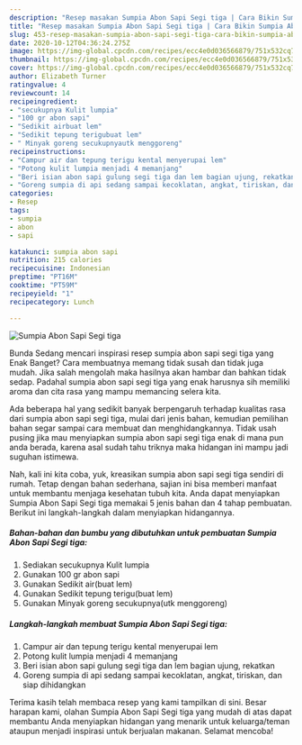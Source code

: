 ```yaml
---
description: "Resep masakan Sumpia Abon Sapi Segi tiga | Cara Bikin Sumpia Abon Sapi Segi tiga Yang Lezat Sekali"
title: "Resep masakan Sumpia Abon Sapi Segi tiga | Cara Bikin Sumpia Abon Sapi Segi tiga Yang Lezat Sekali"
slug: 453-resep-masakan-sumpia-abon-sapi-segi-tiga-cara-bikin-sumpia-abon-sapi-segi-tiga-yang-lezat-sekali
date: 2020-10-12T04:36:24.275Z
image: https://img-global.cpcdn.com/recipes/ecc4e0d036566879/751x532cq70/sumpia-abon-sapi-segi-tiga-foto-resep-utama.jpg
thumbnail: https://img-global.cpcdn.com/recipes/ecc4e0d036566879/751x532cq70/sumpia-abon-sapi-segi-tiga-foto-resep-utama.jpg
cover: https://img-global.cpcdn.com/recipes/ecc4e0d036566879/751x532cq70/sumpia-abon-sapi-segi-tiga-foto-resep-utama.jpg
author: Elizabeth Turner
ratingvalue: 4
reviewcount: 14
recipeingredient:
- "secukupnya Kulit lumpia"
- "100 gr abon sapi"
- "Sedikit airbuat lem"
- "Sedikit tepung terigubuat lem"
- " Minyak goreng secukupnyautk menggoreng"
recipeinstructions:
- "Campur air dan tepung terigu kental menyerupai lem"
- "Potong kulit lumpia menjadi 4 memanjang"
- "Beri isian abon sapi gulung segi tiga dan lem bagian ujung, rekatkan"
- "Goreng sumpia di api sedang sampai kecoklatan, angkat, tiriskan, dan siap dihidangkan"
categories:
- Resep
tags:
- sumpia
- abon
- sapi

katakunci: sumpia abon sapi 
nutrition: 215 calories
recipecuisine: Indonesian
preptime: "PT16M"
cooktime: "PT59M"
recipeyield: "1"
recipecategory: Lunch

---
```



![Sumpia Abon Sapi Segi tiga](https://img-global.cpcdn.com/recipes/ecc4e0d036566879/751x532cq70/sumpia-abon-sapi-segi-tiga-foto-resep-utama.jpg)

Bunda Sedang mencari inspirasi resep sumpia abon sapi segi tiga yang Enak Banget? Cara membuatnya memang tidak susah dan tidak juga mudah. Jika salah mengolah maka hasilnya akan hambar dan bahkan tidak sedap. Padahal sumpia abon sapi segi tiga yang enak harusnya sih memiliki aroma dan cita rasa yang mampu memancing selera kita.



Ada beberapa hal yang sedikit banyak berpengaruh terhadap kualitas rasa dari sumpia abon sapi segi tiga, mulai dari jenis bahan, kemudian pemilihan bahan segar sampai cara membuat dan menghidangkannya. Tidak usah pusing jika mau menyiapkan sumpia abon sapi segi tiga enak di mana pun anda berada, karena asal sudah tahu triknya maka hidangan ini mampu jadi suguhan istimewa.


Nah, kali ini kita coba, yuk, kreasikan sumpia abon sapi segi tiga sendiri di rumah. Tetap dengan bahan sederhana, sajian ini bisa memberi manfaat untuk membantu menjaga kesehatan tubuh kita. Anda dapat menyiapkan Sumpia Abon Sapi Segi tiga memakai 5 jenis bahan dan 4 tahap pembuatan. Berikut ini langkah-langkah dalam menyiapkan hidangannya.

<!--inarticleads1-->

##### Bahan-bahan dan bumbu yang dibutuhkan untuk pembuatan Sumpia Abon Sapi Segi tiga:

1. Sediakan secukupnya Kulit lumpia
1. Gunakan 100 gr abon sapi
1. Gunakan Sedikit air(buat lem)
1. Gunakan Sedikit tepung terigu(buat lem)
1. Gunakan  Minyak goreng secukupnya(utk menggoreng)




<!--inarticleads2-->

##### Langkah-langkah membuat Sumpia Abon Sapi Segi tiga:

1. Campur air dan tepung terigu kental menyerupai lem
1. Potong kulit lumpia menjadi 4 memanjang
1. Beri isian abon sapi gulung segi tiga dan lem bagian ujung, rekatkan
1. Goreng sumpia di api sedang sampai kecoklatan, angkat, tiriskan, dan siap dihidangkan




Terima kasih telah membaca resep yang kami tampilkan di sini. Besar harapan kami, olahan Sumpia Abon Sapi Segi tiga yang mudah di atas dapat membantu Anda menyiapkan hidangan yang menarik untuk keluarga/teman ataupun menjadi inspirasi untuk berjualan makanan. Selamat mencoba!
